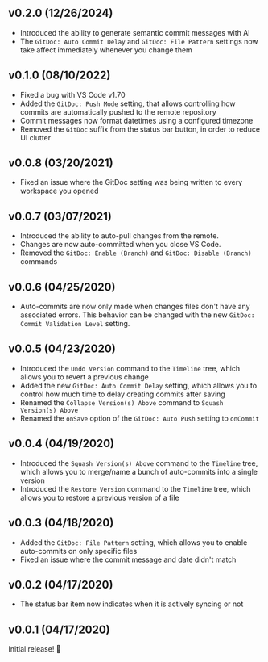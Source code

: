 ## v0.2.0 (12/26/2024)

- Introduced the ability to generate semantic commit messages with AI
- The `GitDoc: Auto Commit Delay` and `GitDoc: File Pattern` settings now take affect immediately whenever you change them

## v0.1.0 (08/10/2022)

- Fixed a bug with VS Code v1.70
- Added the `GitDoc: Push Mode` setting, that allows controlling how commits are automatically pushed to the remote repository
- Commit messages now format datetimes using a configured timezone
- Removed the `GitDoc` suffix from the status bar button, in order to reduce UI clutter

## v0.0.8 (03/20/2021)

- Fixed an issue where the GitDoc setting was being written to every workspace you opened

## v0.0.7 (03/07/2021)

- Introduced the ability to auto-pull changes from the remote.
- Changes are now auto-committed when you close VS Code.
- Removed the `GitDoc: Enable (Branch)` and `GitDoc: Disable (Branch)` commands

## v0.0.6 (04/25/2020)

- Auto-commits are now only made when changes files don't have any associated errors. This behavior can be changed with the new `GitDoc: Commit Validation Level` setting.

## v0.0.5 (04/23/2020)

- Introduced the `Undo Version` command to the `Timeline` tree, which allows you to revert a previous change
- Added the new `GitDoc: Auto Commit Delay` setting, which allows you to control how much time to delay creating commits after saving
- Renamed the `Collapse Version(s) Above` command to `Squash Version(s) Above`
- Renamed the `onSave` option of the `GitDoc: Auto Push` setting to `onCommit`

## v0.0.4 (04/19/2020)

- Introduced the `Squash Version(s) Above` command to the `Timeline` tree, which allows you to merge/name a bunch of auto-commits into a single version
- Introduced the `Restore Version` command to the `Timeline` tree, which allows you to restore a previous version of a file

## v0.0.3 (04/18/2020)

- Added the `GitDoc: File Pattern` setting, which allows you to enable auto-commits on only specific files
- Fixed an issue where the commit message and date didn't match

## v0.0.2 (04/17/2020)

- The status bar item now indicates when it is actively syncing or not

## v0.0.1 (04/17/2020)

Initial release! 🎉
